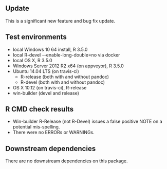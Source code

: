 ## Update

This is a significant new feature and bug fix update.

## Test environments

* local Windows 10 64 install, R 3.5.0
* local R-devel --enable-long-double=no via docker
* local OS X, R 3.5.0
* Windows Server 2012 R2 x64 (on appveyor), R 3.5.0
* Ubuntu 14.04 LTS (on travis-ci)
  * R-release (both with and without pandoc)
  * R-devel  (both with and without pandoc)
* OS X 10.12 (on travis-ci), R-release
* win-builder (devel and release)

## R CMD check results

* Win-builder R-Release (not R-Devel) issues a false positive NOTE on a 
  potential mis-spelling.
* There were no ERRORs or WARNINGs.

## Downstream dependencies

There are no downstream dependencies on this package.
